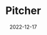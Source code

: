 ---
title: Pitcher
description: Creates presentations from markdown
date: 2022-12-17
language: go
---